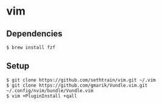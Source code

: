 vim
====

Dependencies
------------

    $ brew install fzf

Setup
-----

    $ git clone https://github.com/sethtrain/vim.git ~/.vim
    $ git clone https://github.com/gmarik/Vundle.vim.git ~/.config/nvim/bundle/Vundle.vim
    $ vim +PluginInstall +qall
